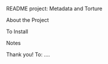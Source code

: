 README
project: Metadata and Torture

About the Project


To Install


Notes


Thank you! To:
....


